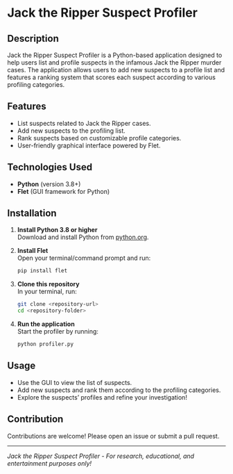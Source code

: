 # Jack the Ripper Suspect Profiler

## Description

Jack the Ripper Suspect Profiler is a Python-based application designed to help users list and profile suspects in the infamous Jack the Ripper murder cases. The application allows users to add new suspects to a profile list and features a ranking system that scores each suspect according to various profiling categories.

## Features

- List suspects related to Jack the Ripper cases.
- Add new suspects to the profiling list.
- Rank suspects based on customizable profile categories.
- User-friendly graphical interface powered by Flet.

## Technologies Used

- **Python** (version 3.8+)
- **Flet** (GUI framework for Python)

## Installation

1. **Install Python 3.8 or higher**  
   Download and install Python from [python.org](https://www.python.org/downloads/).

2. **Install Flet**  
   Open your terminal/command prompt and run:
   ```bash
   pip install flet
   ```

3. **Clone this repository**  
   In your terminal, run:
   ```bash
   git clone <repository-url>
   cd <repository-folder>
   ```

4. **Run the application**  
   Start the profiler by running:
   ```bash
   python profiler.py
   ```

## Usage

- Use the GUI to view the list of suspects.
- Add new suspects and rank them according to the profiling categories.
- Explore the suspects’ profiles and refine your investigation!

## Contribution

Contributions are welcome! Please open an issue or submit a pull request.


---

*Jack the Ripper Suspect Profiler - For research, educational, and entertainment purposes only!*
